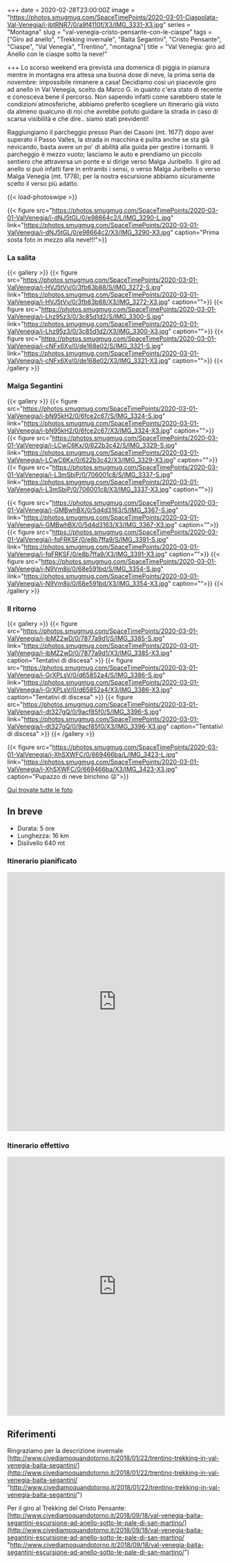 +++
date = 2020-02-28T23:00:00Z
image = "https://photos.smugmug.com/SpaceTimePoints/2020-03-01-Ciaspolata-Val-Venegia/i-jbtRNR7/0/a9f4110f/X3/IMG_3331-X3.jpg"
series = "Montagna"
slug = "val-venegia-cristo-pensante-con-le-ciaspe"
tags = ["Giro ad anello", "Trekking invernale", "Baita Segantini", "Cristo Pensante", "Ciaspe", "Val Venegia", "Trentino", "montagna"]
title = "Val Venegia: giro ad Anello con le ciaspe sotto la neve!"

+++
Lo scorso weekend era prevista una domenica di piggia in pianura mentre in montagna era attesa una buona dose di neve, la prima seria da novembre: impossibile rimanere a casa! Decidiamo così un piacevole giro ad anello in Val Venegia, scelto da Marco G. in quanto c'era stato di recente e conosceva bene il percorso. Non sapendo infatti come sarebbero state le condizioni atmosferiche, abbiamo preferito scegliere un itinerario già visto da almeno qualcuno di noi che avrebbe potuto guidare la strada in caso di scarsa visibilità e che dire.. siamo stati previdenti!   
  
Raggiungiamo il parcheggio presso Pian dei Casoni (mt. 1677)  dopo aver superato il Passo Valles, la strada in macchina è pulita anche se sta già nevicando, basta avere un po' di abilità alla guida per gestire i tornanti. Il parcheggio è mezzo vuoto; lasciamo le auto e prendiamo un piccolo sentiero che attraversa un ponte e si dirige verso Malga Juribello. Il giro ad anello si può infatti fare in entrambi i sensi, o verso Malga Juribello o verso Malga Venegia (mt. 1778); per la nostra escursione abbiamo sicuramente scelto il verso più adatto.

{{< load-photoswipe >}}

{{< figure src="https://photos.smugmug.com/SpaceTimePoints/2020-03-01-ValVenegia/i-dNJ5tGL/0/e98664c2/L/IMG_3290-L.jpg" link="https://photos.smugmug.com/SpaceTimePoints/2020-03-01-ValVenegia/i-dNJ5tGL/0/e98664c2/X3/IMG_3290-X3.jpg" caption="Prima sosta foto in mezzo alla neve!!!">}}

### La salita

{{< gallery >}}
{{< figure src="https://photos.smugmug.com/SpaceTimePoints/2020-03-01-ValVenegia/i-HVJ5tVv/0/3fb63b88/S/IMG_3272-S.jpg" link="https://photos.smugmug.com/SpaceTimePoints/2020-03-01-ValVenegia/i-HVJ5tVv/0/3fb63b88/X3/IMG_3272-X3.jpg" caption="">}}
{{< figure src="https://photos.smugmug.com/SpaceTimePoints/2020-03-01-ValVenegia/i-Lhz95z3/0/3c85d1d2/S/IMG_3300-S.jpg" link="https://photos.smugmug.com/SpaceTimePoints/2020-03-01-ValVenegia/i-Lhz95z3/0/3c85d1d2/X3/IMG_3300-X3.jpg" caption="">}}
{{< figure src="https://photos.smugmug.com/SpaceTimePoints/2020-03-01-ValVenegia/i-cNFx6Xv/0/de168e02/S/IMG_3321-S.jpg" link="https://photos.smugmug.com/SpaceTimePoints/2020-03-01-ValVenegia/i-cNFx6Xv/0/de168e02/X3/IMG_3321-X3.jpg" caption="">}}
{{< /gallery >}}

### Malga Segantini

{{< gallery >}}
{{< figure src="https://photos.smugmug.com/SpaceTimePoints/2020-03-01-ValVenegia/i-bN95kH2/0/6fce2c67/S/IMG_3324-S.jpg" link="https://photos.smugmug.com/SpaceTimePoints/2020-03-01-ValVenegia/i-bN95kH2/0/6fce2c67/X3/IMG_3324-X3.jpg" caption="">}}
{{< figure src="https://photos.smugmug.com/SpaceTimePoints/2020-03-01-ValVenegia/i-LCwC6Kx/0/622b3c42/S/IMG_3329-S.jpg" link="https://photos.smugmug.com/SpaceTimePoints/2020-03-01-ValVenegia/i-LCwC6Kx/0/622b3c42/X3/IMG_3329-X3.jpg" caption="">}}
{{< figure src="https://photos.smugmug.com/SpaceTimePoints/2020-03-01-ValVenegia/i-L3mSbjP/0/706001c8/S/IMG_3337-S.jpg" link="https://photos.smugmug.com/SpaceTimePoints/2020-03-01-ValVenegia/i-L3mSbjP/0/706001c8/X3/IMG_3337-X3.jpg" caption="">}}

{{< figure src="https://photos.smugmug.com/SpaceTimePoints/2020-03-01-ValVenegia/i-GMBwhBX/0/5d4d3163/S/IMG_3367-S.jpg" link="https://photos.smugmug.com/SpaceTimePoints/2020-03-01-ValVenegia/i-GMBwhBX/0/5d4d3163/X3/IMG_3367-X3.jpg" caption="">}}
{{< figure src="https://photos.smugmug.com/SpaceTimePoints/2020-03-01-ValVenegia/i-fqFRKSF/0/e8b7ffa9/S/IMG_3391-S.jpg" link="https://photos.smugmug.com/SpaceTimePoints/2020-03-01-ValVenegia/i-fqFRKSF/0/e8b7ffa9/X3/IMG_3391-X3.jpg" caption="">}}
{{< figure src="https://photos.smugmug.com/SpaceTimePoints/2020-03-01-ValVenegia/i-N9Vm8jj/0/68e591bd/S/IMG_3354-S.jpg" link="https://photos.smugmug.com/SpaceTimePoints/2020-03-01-ValVenegia/i-N9Vm8jj/0/68e591bd/X3/IMG_3354-X3.jpg" caption="">}}
{{< /gallery >}}

### Il ritorno

{{< gallery >}}
{{< figure src="https://photos.smugmug.com/SpaceTimePoints/2020-03-01-ValVenegia/i-jbMZ2wD/0/7877a9d1/S/IMG_3385-S.jpg" link="https://photos.smugmug.com/SpaceTimePoints/2020-03-01-ValVenegia/i-jbMZ2wD/0/7877a9d1/X3/IMG_3385-X3.jpg" caption="Tentativi di discesa" >}}
{{< figure src="https://photos.smugmug.com/SpaceTimePoints/2020-03-01-ValVenegia/i-GrXPLsV/0/d65852a4/S/IMG_3386-S.jpg" link="https://photos.smugmug.com/SpaceTimePoints/2020-03-01-ValVenegia/i-GrXPLsV/0/d65852a4/X3/IMG_3386-X3.jpg" caption="Tentativi di discesa" >}}
{{< figure src="https://photos.smugmug.com/SpaceTimePoints/2020-03-01-ValVenegia/i-dt327gQ/0/9acf85f0/S/IMG_3396-S.jpg" link="https://photos.smugmug.com/SpaceTimePoints/2020-03-01-ValVenegia/i-dt327gQ/0/9acf85f0/X3/IMG_3396-X3.jpg" caption="Tentativi di discesa" >}}
{{< /gallery >}}

{{< figure src="https://photos.smugmug.com/SpaceTimePoints/2020-03-01-ValVenegia/i-XhSXWFC/0/669466ba/L/IMG_3423-L.jpg" link="https://photos.smugmug.com/SpaceTimePoints/2020-03-01-ValVenegia/i-XhSXWFC/0/669466ba/X3/IMG_3423-X3.jpg" caption="Pupazzo di neve birichino 😜">}}

[Qui trovate tutte le foto](https://photos.marcozeta.com/SpaceTimePoints/2020-03-01-ValVenegia)

## In breve

* Durata: 5 ore
* Lunghezza: 16 km
* Dislivello 640 mt

### Itinerario pianificato

<iframe src="https://www.komoot.com/tour/115342393/embed?profile=1" width="100%" height="600" frameborder="0" scrolling="no"></iframe>

### Itinerario effettivo

<iframe src="https://www.komoot.com/tour/115562299/embed?profile=1" width="100%" height="600" frameborder="0" scrolling="no"></iframe>

## Riferimenti

Ringraziamo per la descrizione invernale [http://www.civediamoquandotorno.it/2018/01/22/trentino-trekking-in-val-venegia-baita-segantini/](http://www.civediamoquandotorno.it/2018/01/22/trentino-trekking-in-val-venegia-baita-segantini/ "http://www.civediamoquandotorno.it/2018/01/22/trentino-trekking-in-val-venegia-baita-segantini/")

Per il giro al Trekking del Cristo Pensante: [http://www.civediamoquandotorno.it/2018/09/18/val-venegia-baita-segantini-escursione-ad-anello-sotto-le-pale-di-san-martino/](http://www.civediamoquandotorno.it/2018/09/18/val-venegia-baita-segantini-escursione-ad-anello-sotto-le-pale-di-san-martino/ "http://www.civediamoquandotorno.it/2018/09/18/val-venegia-baita-segantini-escursione-ad-anello-sotto-le-pale-di-san-martino/")